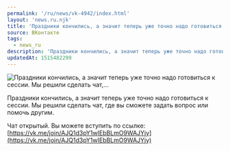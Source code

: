 ```yaml
---
permalink: '/ru/news/vk-4942/index.html'
layout: 'news.ru.njk'
title: 'Праздники кончились, а значит теперь уже точно надо готовиться к сессии. Мы решили сделать чат,…'
source: ВКонтакте
tags:
  - news_ru
description: 'Праздники кончились, а значит теперь уже точно надо готовиться к сессии. Мы решили сделать чат,…'
updatedAt: 1515482299
---
```

![Праздники кончились, а значит теперь уже точно надо готовиться к сессии. Мы решили сделать чат,…](https://sun9-18.userapi.com/impf/c841422/v841422291/57cbd/o6fRVcP4Y7Y.jpg?size=1280x720&quality=96&sign=d148c8093b412eec202bd09da5ac2c76&c_uniq_tag=IVHHE-8vVKNsd0gSxNXmEQc39GgpS7UJt01KOecg7Gw&type=album)

Праздники кончились, а значит теперь уже точно надо готовиться к сессии. Мы решили сделать чат, где вы сможете задать вопрос или помочь другим.

Чат открытый. Вы можете вступить по ссылке: [https://vk.me/join/AJQ1d3pY1wIEbBLmO9WAJYjy](https://vk.me/join/AJQ1d3pY1wIEbBLmO9WAJYjy)
